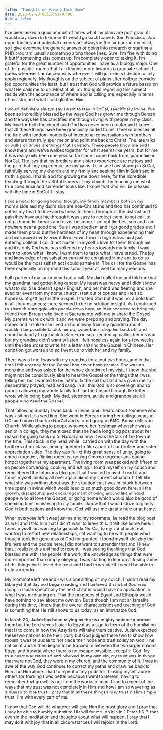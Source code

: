 ```yaml
---
title: "Thoughts on Moving Back Home"
date: 2022-02-23T00:00:51-07:00
draft: false
---
```


I’ve been asked a good amount of times what my plans are post grad: if I would stay down in Irvine or if I would go back home to San Francisco. Job opportunities and potential careers  are always in the far back of my mind, so I give everyone the generic answer of going into research or starting a PHD program, usually something along those lines. Sure, I’m fine with doing it but if something else comes up, I’m completely open to taking it. I’m grateful for the great number of opportunities I have as a biology major. One of the possible routes that I am leaning more towards is graduate school; I guess wherever I am accepted is wherever I will go, unless I decide to only apply regionally. My thoughts on the subject of plans after college consider job opportunities the least, but I trust that God will provide a future based on what He calls me to do. Most of all, my thoughts regarding this subject reside with the acceptance of where God is calling me, especially in terms of ministry and what most glorifies Him.

I would definitely always say I want to stay in SoCal, specifically Irvine. I’ve been so incredibly blessed by the ways God has grown me through Berean and the ways He has sanctified me through living with people in my class. My love for both the church and God has never been greater and I know that all these things have been graciously added to me. I feel so blessed all the time with random moments of intentional conversations with brothers and sisters that truly spur me on and point me back to Christ. The late talks or walks or drives are things that I cherish. These people know me and I know them and we’ve walked together for what seems like years, but for me it has really only been one year so far since I came back from quarantine in NorCal. The joys that my brothers and sisters experience are my joys and the pain that they experience are my pains. I can see how staying in SoCal, faithfully serving my church and my family and seeking Him in Spirit and in truth is good. I thank God for growing me down here, for the incredible teaching through the faithful leaders of my church, for teaching me what true obedience and surrender looks like. I know that God will be pleased with the time in SoCal if I stay. 

I see a need for going home, though. My family members both on my mom's side and my dad's side are non-Christians and God has continued to soften my heart to love and witness to them. Through all the distrust and pain they have put me through it was easy to neglect them, to not call, to not go home for breaks and never be home. I am not the best son and I am nowhere near a good one. Sure I was obedient and I got good grades and I made them proud but the hardness of my heart through experiencing their sin has caused me to resent them when I was in high school and just entering college. I could not muster in myself a love for them through me and it is only God who has softened my hearts towards my family. I want them to know what I know. I want them to taste what I have tasted. The joy and knowledge of my salvation can not be contained in me and to do so would be the most selfish act I could partake in. The call for the Gospel has been especially on my mind this school year as well for many reasons.

Fall quarter of my junior year I got a call. My dad called me and told me that my grandma had gotten lung cancer. My heart was heavy and I didn’t know what to do. She doesn’t speak English, and her mind was fleeting and she lived far even from my home church. I felt out of options and I felt so hopeless of getting her the Gospel. I trusted God but it was not a bold trust in all circumstances; there seemed to be no solution in sight. As I continued to share this struggle with people down here, an idea occurred to bring my friend from Berean who lived in Sacramento with me to share the Gospel. My parents were ok with it and we were prepping and praying. The day comes and I realize she lived an hour away from my grandma and it wouldn’t be possible to pick her up, come back, drop her back off, and come back only to go back to San Francisco. I ended up calling her instead but my grandma didn’t want to listen.
I felt hopeless again for a few weeks until the idea arose to write her a letter sharing the Gospel in Chinese. Her condition got worse and so I went up to visit her and my family.

There was a time I was with my grandma for about two hours, and in that time I felt urgency for the Gospel has never been greater. She was on morphine and was asleep for the whole duration of my visit. I knew that she might not be consciously able to hear the Gospel or the things that I was telling her, but I wanted to be faithful to the call that God has given me so I desperately prayed, read and sang. In all this God is so sovereign and so good in allowing my whole family to hear the Gospel through the letter I wrote while being back. My dad, stepmom, auntie and grandpa are all people who need the Gospel.

That following Sunday I was back in Irvine, and I heard about someone who was visiting for a wedding. She went to Berean during her college years at UCI and moved back to NorCal and started going to BMC, Berean Mission Church. While talking to people who were her freshman when she was a senior in college, they mentioned that she had a long blog post about her reason for going back up to Norcal and how it was the talk of the town at the time. This stuck in my head while I carried on with the day with the brothers of my class coming together to film a part of our brother and sister appreciation video. The day was full of this great sense of unity, going to church together, filming together, getting Omomo together and eating hotpot together at my apartment. The living room was packed with fifteen or so people conversing, cooking and eating. I found myself on my couch and remembered the infamous blog post that I wanted to read. I read it and found myself thinking all over again about my current situation. It felt like what she was writing about was the situation that I was in: stuck between time spent in Irvine which would lead to so much good down here, all the growth, discipleship and encouragement of being around like minded people who all love the Gospel, or going home which would also be good of spending time ministering to my family. I know that I would strive to glorify God in both options and know that God will use me greatly here or at home. 

When everyone left it was just me and my roommate, he read the blog post as well and I told him that I didn’t want to leave this. It felt like home here. I found myself not wanting to go back to NorCal, to my old church, not wanting to restart new relationships, not wanting to be with people who I thought took the goodness of God for granted. I found myself idolizing the life here and the people here, I did not want to surrender that and I knew that. I realized this and had to repent. I was seeing the things that God blessed me with, the people, the work, the knowledge as things that were more important than simply obeying. I was starting to tear up at losing some of the things that I loved the most and I had to wrestle if I would be able to truly surrender. 

My roommate left me and I was alone sitting on my couch. I hadn't read my Bible yet that day so I began reading and I believed that what God was doing in Isaiah specifically the next chapter would have no application to what I was meditating on. That the prophecy of Egypt and Ethiopia would have nothing to say about my own sin. But although I am not an Israelite during this time, I know that the overall characteristics and teaching of God is something that He still shows to us today, as an immutable God. 

In Isaiah 20, Judah has been relying on the two mighty nations to protect them but the Lord sends Isaiah to Egypt as a sign to them of the humiliation that is to come in how the Assyrians will take them captive. Judah expected these two nations to be their glory but God judged these two to show how foolish it was of Judah to not place their hope and trust solely on God. The nation of Judah then began to be trapped in between the two larger nations Egypt and Assyria where there is no escape possible, except in God. My true heart was revealed and rebuked. In my own sin, my trust was in things that were not God, they were in my church, and the community of it. I was in awe of the way God continues to correct my paths and draw me back to Him and Him alone. I had to repent of my pride for thinking myself above others for thinking I was better because I went to Berean, having to remember that growth is not from the works of man. I had to repent of the ways that my trust was not completely in Him and how I am so wavering as a human to lose trust. I pray that in all these things I may trust in Him simply trust Him with every part of me.

I know that God will do whatever will give Him the most glory and I pray that I may be able to humbly submit to His will for me. As it is in 1 Peter 1:6-7, that even in the meditation and thoughts about what will happen, I pray that I may do it with joy that in all circumstances I will rejoice in the Lord.
